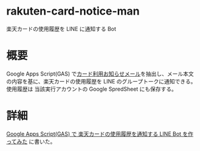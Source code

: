 # rakuten-card-notice-man
楽天カードの使用履歴を LINE に通知する Bot

# 概要
Google Apps Script(GAS) で[カード利用お知らせメール](https://www.rakuten-card.co.jp/security/information-mail/)を抽出し、メール本文の内容を基に、楽天カードの使用履歴を LINE のグループトークに通知できる。
使用履歴は 当該実行アカウントの Google SpredSheet にも保存する。

# 詳細
[Google Apps Script(GAS) で 楽天カードの使用履歴を通知する LINE Bot を作ってみた](https://zenn.dev/goubou/articles/a67fa2c466b3d3) に書いた。
